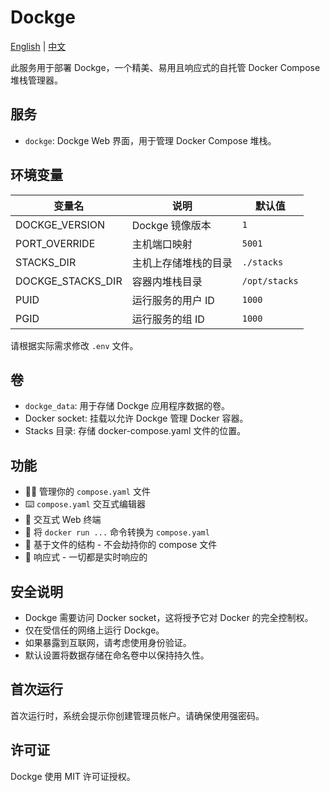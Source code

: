 # Dockge

[English](./README.md) | [中文](./README.zh.md)

此服务用于部署 Dockge，一个精美、易用且响应式的自托管 Docker Compose 堆栈管理器。

## 服务

- `dockge`: Dockge Web 界面，用于管理 Docker Compose 堆栈。

## 环境变量

| 变量名            | 说明                 | 默认值        |
| ----------------- | -------------------- | ------------- |
| DOCKGE_VERSION    | Dockge 镜像版本      | `1`           |
| PORT_OVERRIDE     | 主机端口映射         | `5001`        |
| STACKS_DIR        | 主机上存储堆栈的目录 | `./stacks`    |
| DOCKGE_STACKS_DIR | 容器内堆栈目录       | `/opt/stacks` |
| PUID              | 运行服务的用户 ID    | `1000`        |
| PGID              | 运行服务的组 ID      | `1000`        |

请根据实际需求修改 `.env` 文件。

## 卷

- `dockge_data`: 用于存储 Dockge 应用程序数据的卷。
- Docker socket: 挂载以允许 Dockge 管理 Docker 容器。
- Stacks 目录: 存储 docker-compose.yaml 文件的位置。

## 功能

- 🧑‍💼 管理你的 `compose.yaml` 文件
- ⌨️ `compose.yaml` 交互式编辑器
- 🦦 交互式 Web 终端
- 🏪 将 `docker run ...` 命令转换为 `compose.yaml`
- 📙 基于文件的结构 - 不会劫持你的 compose 文件
- 🚄 响应式 - 一切都是实时响应的

## 安全说明

- Dockge 需要访问 Docker socket，这将授予它对 Docker 的完全控制权。
- 仅在受信任的网络上运行 Dockge。
- 如果暴露到互联网，请考虑使用身份验证。
- 默认设置将数据存储在命名卷中以保持持久性。

## 首次运行

首次运行时，系统会提示你创建管理员帐户。请确保使用强密码。

## 许可证

Dockge 使用 MIT 许可证授权。
